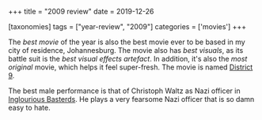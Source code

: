 +++
title = "2009 review"
date = 2019-12-26

[taxonomies]
tags = ["year-review", "2009"]
categories = ['movies']
+++


The *best movie* of the year is also the best movie ever to be based
in my city of residence, Johannesburg.
The movie also has *best visuals*,
as its battle suit is the *best visual effects artefact*.
In addition, it's also the *most original* movie, which helps it feel super-fresh.
The movie is named [District 9].

The best male performance is that of Christoph Waltz as Nazi officer
in [Inglourious Basterds].
He plays a very fearsome Nazi officer that is so damn easy to hate.


[District 9]: http://tshepang.net/district-9
[Inglourious Basterds]: http://tshepang.net/inglourious-basterds
